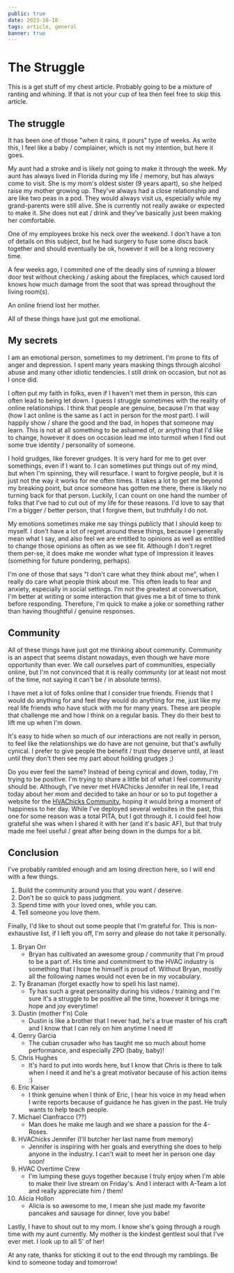 ```yaml
---
public: true
date: 2023-10-18
tags: article, general
banner: true
---
```


# The Struggle

This is a get stuff of my chest article. Probably going to be a mixture of ranting and whining. If
that is not your cup of tea then feel free to skip this article.

## The struggle

It has been one of those "when it rains, it pours" type of weeks. As write this, I feel like a baby
/ complainer, which is not my intention, but here it goes.

My aunt had a stroke and is likely not going to make it through the week. My aunt has always lived
in Florida during my life / memory, but has always come to visit. She is my mom's oldest sister (9
years apart), so she helped raise my mother growing up. They've always had a close relationship and
are like two peas in a pod. They would always visit us, especially while my grand-parents were still
alive. She is currently not really awake or expected to make it. She does not eat / drink and
they've basically just been making her comfortable.

One of my employees broke his neck over the weekend. I don't have a ton of details on this subject,
but he had surgery to fuse some discs back together and should eventually be ok, however it will be
a long recovery time.

A few weeks ago, I commited one of the deadly sins of running a blower door test without checking /
asking about the fireplaces, which caused lord knows how much damage from the soot that was spread
throughout the living room(s).

An online friend lost her mother.

All of these things have just got me emotional.

## My secrets

I am an emotional person, sometimes to my detriment. I'm prone to fits of anger and depression. I
spent many years masking things through alcohol abuse and many other idiotic tendencies. I still
drink on occasion, but not as I once did.

I often put my faith in folks, even if I haven't met them in person, this can often lead to being
let down. I guess I struggle sometimes with the reality of online relationships. I think that people
are genuine, because I'm that way (how I act online is the same as I act in person for the most
part). I will happily show / share the good and the bad, in hopes that someone may learn. This is
not at all something to be ashamed of, or anything that I'd like to change, however it does on
occasion lead me into turmoil when I find out some true identity / personality of someone.

I hold grudges, like forever grudges. It is very hard for me to get over somethings, even if I want
to. I can sometimes put things out of my mind, but when I'm spinning, they will resurface. I want to
forgive people, but it is just not the way it works for me often times. It takes a lot to get me
beyond my breaking point, but once someone has gotten me there, there is likely no turning back for
that person. Luckily, I can count on one hand the number of folks that I've had to cut out of my
life for these reasons. I'd love to say that I'm a bigger / better person, that I forgive them, but
truthfully I do not.

My emotions sometimes make me say things publicly that I should keep to myself. I don't have a lot
of regret around these things, because I generally mean what I say, and also feel we are entitled to
opinions as well as entitled to change those opinions as often as we see fit. Although I don't
regret them per-se, it does make me wonder what type of impression it leaves (something for future
pondering, perhaps).

I'm one of those that says "I don't care what they think about me", when I really do care what
people think about me. This often leads to fear and anxiety, especially in social settings. I'm not
the greatest at conversation, I'm better at writing or some interaction that gives me a bit of time
to think before responding. Therefore, I'm quick to make a joke or something rather than having
thoughtful / genuine responses.

## Community

All of these things have just got me thinking about community. Community is an aspect that seems
distant nowadays, even though we have more opportunity than ever. We call ourselves part of
communities, especially online, but I'm not convinced that it is really community (or at least not
most of the time, not saying it can't be / in absolute terms).

I have met a lot of folks online that I consider true friends. Friends that I would do anything for
and feel they would do anything for me, just like my real life friends who have stuck with me for
many years. These are people that challenge me and how I think on a regular basis. They do their
best to lift me up when I'm down.

It's easy to hide when so much of our interactions are not really in person, to feel like the
relationships we do have are not genuine, but that's awfully cynical. I prefer to give people the
benefit / trust they deserve until, at least until they don't then see my part about holding grudges
;)

Do you ever feel the same? Instead of being cynical and down, today, I'm trying to be positive. I'm
trying to share a little bit of what I feel community should be. Although, I've never met HVAChicks
Jennifer in real life, I read today about her mom and decided to take an hour or so to put together
a website for the [HVAChicks Community](https://hvachicks.com), hoping it would bring a moment of
happiness to her day. While I've deployed several websites in the past, this one for some reason was
a total PITA, but I got through it. I could feel how grateful she was when I shared it with her (and
it's basic AF), but that truly made me feel useful / great after being down in the dumps for a bit.

## Conclusion

I've probably rambled enough and am losing direction here, so I will end with a few things.

1. Build the community around you that you want / deserve.
1. Don't be so quick to pass judgment.
1. Spend time with your loved ones, while you can.
1. Tell someone you love them.

Finally, I'd like to shout out some people that I'm grateful for. This is non-exhaustive list, if I
left you off, I'm sorry and please do not take it personally.

1. Bryan Orr
   - Bryan has cultivated an awesome group / community that I'm proud to be a part of. His time and
     commitment to the HVAC industry is something that I hope he himself is proud of. Without Bryan,
     mostly all the following names would not even be in my vocabulary.
1. Ty Branaman (forget exactly how to spell his last name).
   - Ty has such a great personality during his videos / training and I'm sure it's a struggle to be
     positive all the time, however it brings me hope and joy everytime!
1. Dustin (mother f'n) Cole
   - Dustin is like a brother that I never had, he's a true master of his craft and I know that I
     can rely on him anytime I need it!
1. Genry Garcia
   - The cuban crusader who has taught me so much about home performance, and especially ZPD (baby,
     baby)!
1. Chris Hughes
   - It's hard to put into words here, but I know that Chris is there to talk when I need it and
     he's a great motivator because of his action items :)
1. Eric Kaiser
   - I think genuine when I think of Eric, I hear his voice in my head when I write reports because
     of guidance he has given in the past. He truly wants to help teach people.
1. Michael Cianfracco (??)
   - Man does he make me laugh and we share a passion for the 4-Roses.
1. HVAChicks Jennifer (I'll butcher her last name from memory)
   - Jennifer is inspiring with her goals and everything she does to help anyone in the industry. I
     can't wait to meet her in person one day soon!
1. HVAC Overtime Crew
   - I'm lumping these guys together because I truly enjoy when I'm able to make their live stream
     on Friday's. And I interact with A-Team a lot and really appreciate him / them!
1. Alicia Hollon
   - Alicia is so awesome to me, I mean she just made my favorite pancakes and sausage for dinner,
     love you babe!

Lastly, I have to shout out to my mom. I know she's going through a rough time with my aunt
currently. My mother is the kindest gentlest soul that I've ever met. I look up to all 5' of her!

At any rate, thanks for sticking it out to the end through my ramblings. Be kind to someone today
and tomorrow!
